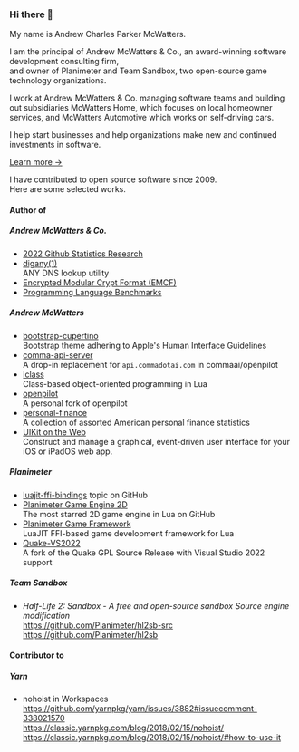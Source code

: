 ### Hi there 👋

My name is Andrew Charles Parker McWatters.  

I am the principal of Andrew McWatters & Co., an award-winning software
development consulting firm,  
and owner of Planimeter and Team Sandbox, two open-source game technology
organizations.  

I work at Andrew McWatters & Co. managing software teams and building out
subsidiaries McWatters Home, which focuses on local homeowner services, and
McWatters Automotive which works on self-driving cars.

I help start businesses and help organizations make new and continued
investments in software.

[Learn more →](https://www.andrewmcwatters.com)

I have contributed to open source software since 2009.  
Here are some selected works.

#### Author of

##### Andrew McWatters & Co.

- [2022 Github Statistics Research](https://github.com/andrewmcwattersandco/github-statistics)
- [digany(1)](https://github.com/andrewmcwattersandco/digany)  
  ANY DNS lookup utility
- [Encrypted Modular Crypt Format (EMCF)](https://github.com/andrewmcwattersandco/encrypted-modular-crypt-format)
- [Programming Language Benchmarks](https://github.com/andrewmcwattersandco/programming-language-benchmarks)

##### Andrew McWatters

- [bootstrap-cupertino](https://github.com/andrewmcwatters/bootstrap-cupertino)  
  Bootstrap theme adhering to Apple's Human Interface Guidelines
- [comma-api-server](https://github.com/andrewmcwatters/comma-api-server)  
  A drop-in replacement for `api.commadotai.com` in commaai/openpilot
- [lclass](https://github.com/andrewmcwatters/lclass)  
  Class-based object-oriented programming in Lua
- [openpilot](https://github.com/andrewmcwatters/openpilot)  
  A personal fork of openpilot
- [personal-finance](https://andrewmcwatters.github.io/personal-finance/)  
  A collection of assorted American personal finance statistics
- [UIKit on the Web](https://github.com/andrewmcwatters/UIKit-on-the-Web)  
  Construct and manage a graphical, event-driven user interface for your iOS or iPadOS web app.

##### Planimeter

- [luajit-ffi-bindings](https://github.com/topics/luajit-ffi-bindings) topic on
  GitHub
- [Planimeter Game Engine 2D](https://github.com/Planimeter/game-engine-2d)  
  The most starred 2D game engine in Lua on GitHub
- [Planimeter Game Framework](https://github.com/Planimeter/lgf)  
  LuaJIT FFI-based game development framework for Lua
- [Quake-VS2022](https://github.com/Planimeter/Quake-VS2022)  
  A fork of the Quake GPL Source Release with Visual Studio 2022 support

##### Team Sandbox

- _Half-Life 2: Sandbox - A free and open-source sandbox Source engine
  modification_  
  https://github.com/Planimeter/hl2sb-src  
  https://github.com/Planimeter/hl2sb

#### Contributor to

##### Yarn

- nohoist in Workspaces  
  https://github.com/yarnpkg/yarn/issues/3882#issuecomment-338021570  
  https://classic.yarnpkg.com/blog/2018/02/15/nohoist/  
  https://classic.yarnpkg.com/blog/2018/02/15/nohoist/#how-to-use-it

<!--
**andrewmcwatters/andrewmcwatters** is a ✨ _special_ ✨ repository because its `README.md` (this file) appears on your GitHub profile.

Here are some ideas to get you started:

- 🔭 I’m currently working on ...
- 🌱 I’m currently learning ...
- 👯 I’m looking to collaborate on ...
- 🤔 I’m looking for help with ...
- 💬 Ask me about ...
- 📫 How to reach me: ...
- 😄 Pronouns: ...
- ⚡ Fun fact: ...
-->
